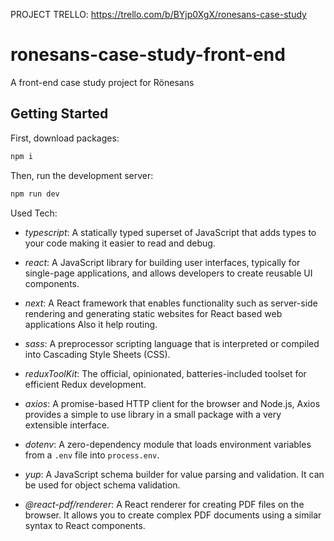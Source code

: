 PROJECT TRELLO: https://trello.com/b/BYjp0XgX/ronesans-case-study

# ronesans-case-study-front-end

A front-end case study project for Rönesans

## Getting Started

First, download packages:

```bash
npm i
```

Then, run the development server:

```bash
npm run dev
```

Used Tech:

- _typescript_: A statically typed superset of JavaScript that adds types to your code making it easier to read and debug.

- _react_: A JavaScript library for building user interfaces, typically for single-page applications, and allows developers to create reusable UI components.

- _next_: A React framework that enables functionality such as server-side rendering and generating static websites for React based web applications Also it help routing.

- _sass_: A preprocessor scripting language that is interpreted or compiled into Cascading Style Sheets (CSS).

- _reduxToolKit_: The official, opinionated, batteries-included toolset for efficient Redux development.

- _axios_: A promise-based HTTP client for the browser and Node.js, Axios provides a simple to use library in a small package with a very extensible interface.

- _dotenv_: A zero-dependency module that loads environment variables from a `.env` file into `process.env`.

- _yup_: A JavaScript schema builder for value parsing and validation. It can be used for object schema validation.

- _@react-pdf/renderer_: A React renderer for creating PDF files on the browser. It allows you to create complex PDF documents using a similar syntax to React components.
